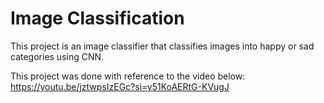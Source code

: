# Image Classification

This project is an image classifier that classifies images into happy or sad categories using CNN.

This project was done with reference to the video below: https://youtu.be/jztwpsIzEGc?si=y51KoAERtG-KVugJ
